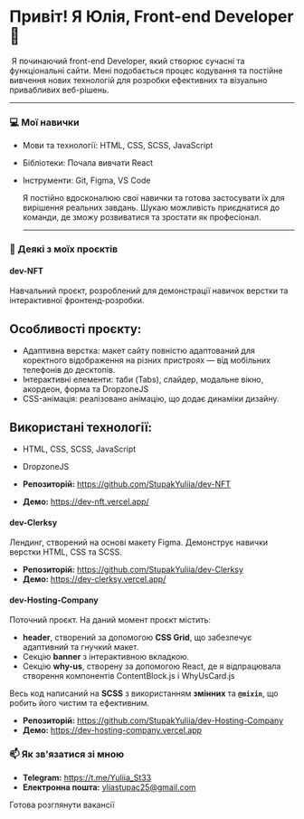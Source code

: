 # Привіт! Я Юлія, Front-end Developer  👋
​  Я починаючий front-end Developer, який створює сучасні та функціональні сайти. 
  Мені подобається процес кодування та постійне вивчення нових технологій для розробки ефективних та візуально привабливих веб-рішень.

  ---

### 💻 Мої навички

* Мови та технології: HTML, CSS, SCSS, JavaScript
* Бібліотеки:  Почала вивчати React
* Інструменти: Git, Figma, VS Code
  
  ​Я постійно вдосконалюю свої навички та готова застосувати їх для вирішення реальних завдань. 
  Шукаю можливість приєднатися до команди, де зможу розвиватися та зростати як професіонал.

  ---

### 🚀 Деякі з моїх проєктів

#### **dev-NFT**
Навчальний проєкт, розроблений для демонстрації навичок верстки та інтерактивної фронтенд-розробки.

## Особливості проєкту:
 * Адаптивна верстка: макет сайту повністю адаптований для коректного відображення на різних пристроях — від мобільних телефонів до десктопів.
 * Інтерактивні елементи: таби (Tabs), слайдер, модальне вікно, акордеон, форма та DropzoneJS
 * CSS-анімація: реалізовано анімацію, що додає динаміки дизайну.
   
## Використані технології:
 * HTML, CSS, SCSS, JavaScript
 * DropzoneJS
   
* **Репозиторій:** https://github.com/StupakYuliia/dev-NFT
* **Демо:** https://dev-nft.vercel.app/
      
#### **dev-Clerksy** 
Лендинг, створений на основі макету Figma.
Демонструє навички верстки HTML, CSS та SCSS.
* **Репозиторій:** https://github.com/StupakYuliia/dev-Clerksy
* **Демо:** https://dev-clerksy.vercel.app/
      
#### **dev-Hosting-Company** 
Поточний проєкт. 
На даний момент проєкт містить:
* **header**, створений за допомогою **CSS Grid**, що забезпечує адаптивний та гнучкий макет.
* Секцію **banner** з інтерактивною вкладкою.
* Секцію **why-us**, створену за допомогою React, де я відпрацювала створення компонентів ContentBlock.js і WhyUsCard.js

Весь код написаний на **SCSS** з використанням **змінних** та **`@mixin`**, що робить його чистим та ефективним.
* **Репозиторій:** https://github.com/StupakYuliia/dev-Hosting-Company
* **Демо:** https://dev-hosting-company.vercel.app

### 📫 Як зв'язатися зі мною
* **Telegram:** https://t.me/Yuliia_St33
* **Електронна пошта:** yliastupac25@gmail.com

Готова розглянути вакансії
